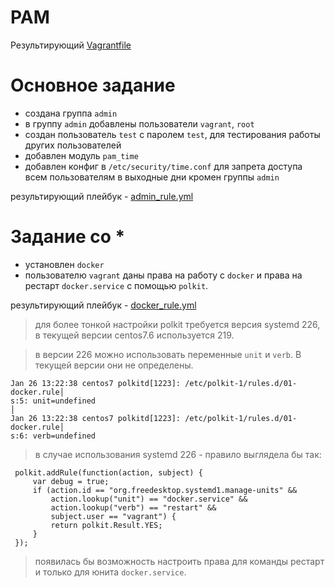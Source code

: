 # **PAM**

Результирующий [Vagrantfile](Vagrantfile)

# Основное задание

- создана группа `admin`
- в группу `admin` добавлены пользователи `vagrant`, `root`
- создан пользователь `test` c паролем `test`, для тестирования работы других пользователей
- добавлен модуль `pam_time`
- добавлен конфиг в `/etc/security/time.conf` для запрета доступа всем пользователям в выходные дни кромен группы `admin`

результирующий плейбук - [admin_rule.yml](admin_rule.yml)

# Задание со *

- установлен `docker`
- пользователю `vagrant` даны права на работу с `docker` и права на рестарт `docker.service` c помощью `polkit`. 

результирующий плейбук - [docker_rule.yml](docker_rule.yml)

> для более тонкой настройки polkit требуется версия systemd 226, в текущей версии centos7.6 используется 219.

> в версии 226 можно использовать переменные `unit` и `verb`. В текущей версии они не определены.
```
Jan 26 13:22:38 centos7 polkitd[1223]: /etc/polkit-1/rules.d/01-docker.rule│
s:5: unit=undefined                                                        │
Jan 26 13:22:38 centos7 polkitd[1223]: /etc/polkit-1/rules.d/01-docker.rule│
s:6: verb=undefined 
```
> в случае использования systemd 226 - правило выглядела бы так: 
```
 polkit.addRule(function(action, subject) {
     var debug = true;
     if (action.id == "org.freedesktop.systemd1.manage-units" &&
         action.lookup("unit") == "docker.service" &&
         action.lookup("verb") == "restart" &&
         subject.user == "vagrant") {
         return polkit.Result.YES;
     }
 });
```
> появилась бы возможность настроить права для команды рестарт и только для юнита `docker.service`.